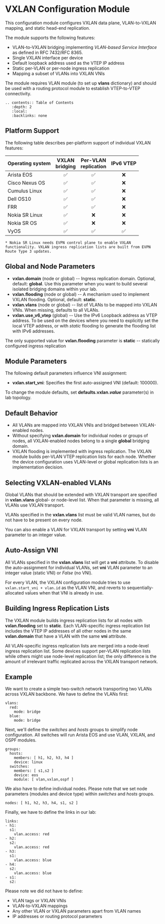 # VXLAN Configuration Module

This configuration module configures VXLAN data plane, VLAN-to-VXLAN mapping, and static head-end replication.

The module supports the following features:

* VLAN-to-VXLAN bridging implementing _VLAN-based Service Interface_ as defined in RFC 7432/RFC 8365.
* Single VXLAN interface per device
* Default loopback address used as the VTEP IP address
* Static per-VLAN or per-node ingress replication
* Mapping a subset of VLANs into VXLAN VNIs

The module requires VLAN module (to set up **vlans** dictionary) and should be used with a routing protocol module to establish VTEP-to-VTEP connectivity.

```eval_rst
.. contents:: Table of Contents
   :depth: 2
   :local:
   :backlinks: none
```

## Platform Support

The following table describes per-platform support of individual VXLAN features:

| Operating system   | VXLAN<br>bridging | Per-VLAN<br>replication | IPv6 VTEP |
| ------------------ | :-: | :-: | :-: |
| Arista EOS         | ✅  | ✅  |  ❌  |
| Cisco Nexus OS     | ✅  | ✅  |  ❌  |
| Cumulus Linux      | ✅  | ✅  |  ❌  |
| Dell OS10          | ✅  | ✅  |  ❌  |
| FRR                | ✅  | ✅  |  ❌  |
| Nokia SR Linux     | ✅  |  ❌  |  ❌  |
| Nokia SR OS        | ✅  |  ❌  |  ❌  |
| VyOS               | ✅  | ✅  | ✅  |

```{note}
* Nokia SR Linux needs EVPN control plane to enable VXLAN functionality. VXLAN ingress replication lists are built from EVPN Route Type 3 updates.
```

## Global and Node Parameters

* **vxlan.domain** (node or global) -- Ingress replication domain. Optional, default: **global**. Use this parameter when you want to build several isolated bridging domains within your lab.
* **vxlan.flooding** (node or global) -- A mechanism used to implement VXLAN flooding. Optional, default: **static**.
* **vxlan.vlans** (node or global) -- list of VLANs to be mapped into VXLAN VNIs.  When missing, defaults to all VLANs.
* **vxlan.use_v6_vtep** (global) -- Use the IPv6 Loopback address as VTEP address. To be used on the devices where you need to explicitly set the local VTEP address, or with *static* flooding to generate the flooding list with IPv6 addresses.

The only supported value for **vxlan.flooding** parameter is **static** -- statically configured ingress replication

## Module Parameters

The following default parameters influence VNI assignment:

* **vxlan.start_vni**: Specifies the first auto-assigned VNI (default: 100000).

To change the module defaults, set **defaults.vxlan._value_** parameter(s) in lab topology.

## Default Behavior

* All VLANs are mapped into VXLAN VNIs and bridged between VXLAN-enabled nodes.
* Without specifying **vxlan.domain** for individual nodes or groups of nodes, all VXLAN-enabled nodes belong to a single **global** bridging domain.
* VXLAN flooding is implemented with ingress replication. The VXLAN module builds per-VLAN VTEP replication lists for each node. Whether the device configuration uses VLAN-level or global replication lists is an implementation decision.

## Selecting VXLAN-enabled VLANs

Global VLANs that should be extended with VXLAN transport are specified in **vxlan.vlans** global- or node-level list. When that parameter is missing, all VLANs use VXLAN transport.

VLANs specified in the **vxlan.vlans** list must be valid VLAN names, but do not have to be present on every node.

You can also enable a VLAN for VXLAN transport by setting **vni** VLAN parameter to an integer value.

## Auto-Assign VNI

All VLANs specified in the **vxlan.vlans** list will get a **vni** attribute. To disable the auto-assignment for individual VLANs, set **vni** VLAN parameter to an integer value (static VNI) or *False* (no VNI).

For every VLAN, the VXLAN configuration module tries to use `vxlan.start_vni + vlan.id` as the VLAN VNI, and reverts to sequentially-allocated values when that VNI is already in use.

## Building Ingress Replication Lists

The VXLAN module builds ingress replication lists for all nodes with **vxlan.flooding** set to **static**. Each VLAN-specific ingress replication list includes the VTEP IP addresses of all other nodes in the same **vxlan.domain** that have a VLAN with the same **vni** attribute.

All VLAN-specific ingress replication lists are merged into a node-level ingress replication list. Some devices support per-VLAN replication lists while others might use node-level replication list; the only difference is the amount of irrelevant traffic replicated across the VXLAN transport network.

## Example

We want to create a simple two-switch network transporting two VLANs across VXLAN backbone. We have to define the VLANs first:

```
vlans:
  red:
    mode: bridge
  blue:
    mode: bridge
```

Next, we'll define the *switches* and *hosts* groups to simplify node configuration. All switches will run Arista EOS and use VLAN, VXLAN, and OSPF modules.

```
groups:
  hosts:
    members: [ h1, h2, h3, h4 ]
    device: linux
  switches:
    members: [ s1,s2 ]
    device: eos
    module: [ vlan,vxlan,ospf ]
```

We also have to define individual nodes. Please note that we set node parameters (modules and device type) within *switches* and *hosts* groups.

```
nodes: [ h1, h2, h3, h4, s1, s2 ]
```

Finally, we have to define the links in our lab:

```
links:
- h1:
  s1:
    vlan.access: red
- h2:
  s2:
    vlan.access: red
- h3:
  s1:
    vlan.access: blue
- h4:
  s2:
    vlan.access: blue
- s1:
  s2:
```

Please note we did not have to define:

* VLAN tags or VXLAN VNIs
* VLAN-to-VXLAN mappings
* Any other VLAN or VXLAN parameters apart from VLAN names
* IP addresses or routing protocol parameters
